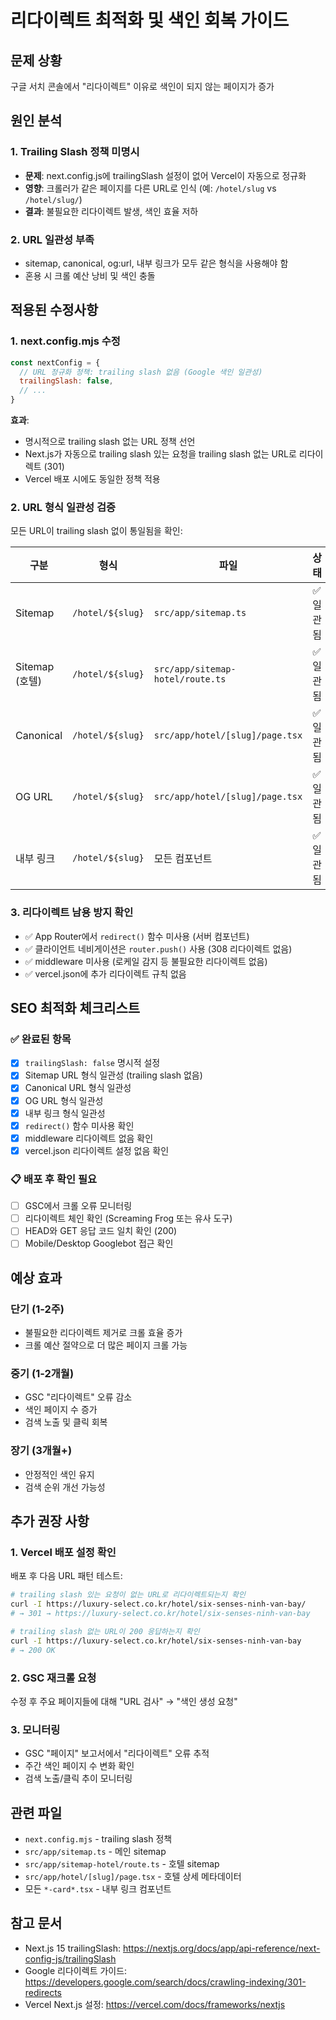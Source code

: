 # 리다이렉트 최적화 및 색인 회복 가이드

## 문제 상황
구글 서치 콘솔에서 "리다이렉트" 이유로 색인이 되지 않는 페이지가 증가

## 원인 분석

### 1. Trailing Slash 정책 미명시
- **문제**: next.config.js에 trailingSlash 설정이 없어 Vercel이 자동으로 정규화
- **영향**: 크롤러가 같은 페이지를 다른 URL로 인식 (예: `/hotel/slug` vs `/hotel/slug/`)
- **결과**: 불필요한 리다이렉트 발생, 색인 효율 저하

### 2. URL 일관성 부족
- sitemap, canonical, og:url, 내부 링크가 모두 같은 형식을 사용해야 함
- 혼용 시 크롤 예산 낭비 및 색인 충돌

## 적용된 수정사항

### 1. next.config.mjs 수정
```javascript
const nextConfig = {
  // URL 정규화 정책: trailing slash 없음 (Google 색인 일관성)
  trailingSlash: false,
  // ...
}
```

**효과**:
- 명시적으로 trailing slash 없는 URL 정책 선언
- Next.js가 자동으로 trailing slash 있는 요청을 trailing slash 없는 URL로 리다이렉트 (301)
- Vercel 배포 시에도 동일한 정책 적용

### 2. URL 형식 일관성 검증
모든 URL이 trailing slash 없이 통일됨을 확인:

| 구분 | 형식 | 파일 | 상태 |
|------|------|------|------|
| Sitemap | `/hotel/${slug}` | `src/app/sitemap.ts` | ✅ 일관됨 |
| Sitemap (호텔) | `/hotel/${slug}` | `src/app/sitemap-hotel/route.ts` | ✅ 일관됨 |
| Canonical | `/hotel/${slug}` | `src/app/hotel/[slug]/page.tsx` | ✅ 일관됨 |
| OG URL | `/hotel/${slug}` | `src/app/hotel/[slug]/page.tsx` | ✅ 일관됨 |
| 내부 링크 | `/hotel/${slug}` | 모든 컴포넌트 | ✅ 일관됨 |

### 3. 리다이렉트 남용 방지 확인
- ✅ App Router에서 `redirect()` 함수 미사용 (서버 컴포넌트)
- ✅ 클라이언트 네비게이션은 `router.push()` 사용 (308 리다이렉트 없음)
- ✅ middleware 미사용 (로케일 감지 등 불필요한 리다이렉트 없음)
- ✅ vercel.json에 추가 리다이렉트 규칙 없음

## SEO 최적화 체크리스트

### ✅ 완료된 항목
- [x] `trailingSlash: false` 명시적 설정
- [x] Sitemap URL 형식 일관성 (trailing slash 없음)
- [x] Canonical URL 형식 일관성
- [x] OG URL 형식 일관성
- [x] 내부 링크 형식 일관성
- [x] `redirect()` 함수 미사용 확인
- [x] middleware 리다이렉트 없음 확인
- [x] vercel.json 리다이렉트 설정 없음 확인

### 📋 배포 후 확인 필요
- [ ] GSC에서 크롤 오류 모니터링
- [ ] 리다이렉트 체인 확인 (Screaming Frog 또는 유사 도구)
- [ ] HEAD와 GET 응답 코드 일치 확인 (200)
- [ ] Mobile/Desktop Googlebot 접근 확인

## 예상 효과

### 단기 (1-2주)
- 불필요한 리다이렉트 제거로 크롤 효율 증가
- 크롤 예산 절약으로 더 많은 페이지 크롤 가능

### 중기 (1-2개월)
- GSC "리다이렉트" 오류 감소
- 색인 페이지 수 증가
- 검색 노출 및 클릭 회복

### 장기 (3개월+)
- 안정적인 색인 유지
- 검색 순위 개선 가능성

## 추가 권장 사항

### 1. Vercel 배포 설정 확인
배포 후 다음 URL 패턴 테스트:
```bash
# trailing slash 있는 요청이 없는 URL로 리다이렉트되는지 확인
curl -I https://luxury-select.co.kr/hotel/six-senses-ninh-van-bay/
# → 301 → https://luxury-select.co.kr/hotel/six-senses-ninh-van-bay

# trailing slash 없는 URL이 200 응답하는지 확인
curl -I https://luxury-select.co.kr/hotel/six-senses-ninh-van-bay
# → 200 OK
```

### 2. GSC 재크롤 요청
수정 후 주요 페이지들에 대해 "URL 검사" → "색인 생성 요청"

### 3. 모니터링
- GSC "페이지" 보고서에서 "리다이렉트" 오류 추적
- 주간 색인 페이지 수 변화 확인
- 검색 노출/클릭 추이 모니터링

## 관련 파일
- `next.config.mjs` - trailing slash 정책
- `src/app/sitemap.ts` - 메인 sitemap
- `src/app/sitemap-hotel/route.ts` - 호텔 sitemap
- `src/app/hotel/[slug]/page.tsx` - 호텔 상세 메타데이터
- 모든 `*-card*.tsx` - 내부 링크 컴포넌트

## 참고 문서
- Next.js 15 trailingSlash: https://nextjs.org/docs/app/api-reference/next-config-js/trailingSlash
- Google 리다이렉트 가이드: https://developers.google.com/search/docs/crawling-indexing/301-redirects
- Vercel Next.js 설정: https://vercel.com/docs/frameworks/nextjs
